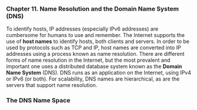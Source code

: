 ### **Chapter 11. Name Resolution and the Domain Name System (DNS)**

To identify hosts, IP addresses (especially IPv6 addresses) are cumbersome for humans to use and remember. The Internet supports the use of **host names** to identify hosts, both clients and servers. In order to be used by protocols such as TCP and IP, host names are converted into IP addresses using a process known as name resolution. There are different forms of name resolution in the Internet, but the most prevalent and important one uses a distributed database system known as the **Domain Name System** (DNS). DNS runs as an application on the Internet, using IPv4 or IPv6 (or both). For scalability, DNS names are hierarchical, as are the servers that support name resolution.

### The DNS Name Space
